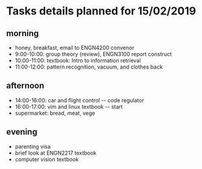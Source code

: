 # Tasks details planned for 15/02/2019
## morning
* honey, breakfast, email to ENGN4200 convenor
* 9:00-10:00: group theory (review), ENGN3100 report construct
* 10:00-11:00: textbook: Intro to information retrieval
* 11:00-12:00: pattern recognition, vacuum, and clothes back

## afternoon
* 14:00-16:00: car and flight control -- code regulator
* 16:00-17:00: vim and linux textbook -- start
* supermarket: bread, meat, vege

## evening
* parenting visa
* brief look at ENGN2217 textbook
* computer vision textbook


